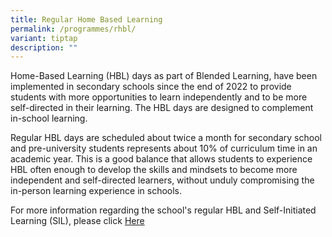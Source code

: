 ```yaml
---
title: Regular Home Based Learning
permalink: /programmes/rhbl/
variant: tiptap
description: ""
---
```

<p>Home-Based Learning (HBL) days as part of Blended Learning, have been
implemented in secondary schools since the end of 2022 to provide students
with more opportunities to learn independently and to be more self-directed
in their learning. The HBL days are designed to complement in-school learning.</p>
<p>Regular HBL days are scheduled about twice a month for secondary school
and pre-university students represents about 10% of curriculum time in
an academic year. This is a good balance that allows students to experience
HBL often enough to develop the skills and mindsets to become more independent
and self-directed learners, without unduly compromising the in-person learning
experience in schools.</p>
<p>For more information regarding the school's regular HBL and Self-Initiated
Learning (SIL), please click <a href="/files/02_QTSS_HBL_SIL_Briefing_to_parents_Sem1_2025_updated.pdf" rel="noopener nofollow" target="_blank">Here</a>
</p>